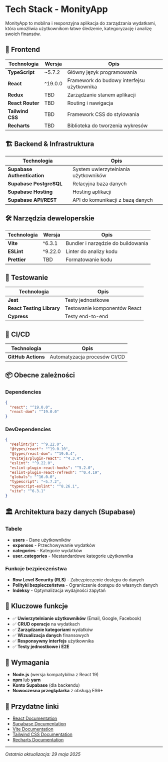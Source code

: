 # Tech Stack - MonityApp

MonityApp to mobilna i responzyjna aplikacja do zarządzania wydatkami, która umożliwia użytkownikom łatwe śledzenie, kategoryzację i analizę swoich finansów.

## 🎨 Frontend

| Technologia | Wersja | Opis |
|-------------|--------|------|
| **TypeScript** | ~5.7.2 | Główny język programowania |
| **React** | ^19.0.0 | Framework do budowy interfejsu użytkownika |
| **Redux** | TBD | Zarządzanie stanem aplikacji |
| **React Router** | TBD | Routing i nawigacja |
| **Tailwind CSS** | TBD | Framework CSS do stylowania |
| **Recharts** | TBD | Biblioteka do tworzenia wykresów |

## 🏗️ Backend & Infrastruktura

| Technologia | Opis |
|-------------|------|
| **Supabase Authentication** | System uwierzytelniania użytkowników |
| **Supabase PostgreSQL** | Relacyjna baza danych |
| **Supabase Hosting** | Hosting aplikacji |
| **Supabase API/REST** | API do komunikacji z bazą danych |

## 🛠️ Narzędzia deweloperskie

| Technologia | Wersja | Opis |
|-------------|--------|------|
| **Vite** | ^6.3.1 | Bundler i narzędzie do buildowania |
| **ESLint** | ^9.22.0 | Linter do analizy kodu |
| **Prettier** | TBD | Formatowanie kodu |

## 🧪 Testowanie

| Technologia | Opis |
|-------------|------|
| **Jest** | Testy jednostkowe |
| **React Testing Library** | Testowanie komponentów React |
| **Cypress** | Testy end-to-end |

## 🚀 CI/CD

| Technologia | Opis |
|-------------|------|
| **GitHub Actions** | Automatyzacja procesów CI/CD |

## 📦 Obecne zależności

### Dependencies
```json
{
  "react": "^19.0.0",
  "react-dom": "^19.0.0"
}
```

### DevDependencies
```json
{
  "@eslint/js": "^9.22.0",
  "@types/react": "^19.0.10",
  "@types/react-dom": "^19.0.4",
  "@vitejs/plugin-react": "^4.3.4",
  "eslint": "^9.22.0",
  "eslint-plugin-react-hooks": "^5.2.0",
  "eslint-plugin-react-refresh": "^0.4.19",
  "globals": "^16.0.0",
  "typescript": "~5.7.2",
  "typescript-eslint": "^8.26.1",
  "vite": "^6.3.1"
}
```

## 🏛️ Architektura bazy danych (Supabase)

### Tabele
- **users** - Dane użytkowników
- **expenses** - Przechowywanie wydatków
- **categories** - Kategorie wydatków
- **user_categories** - Niestandardowe kategorie użytkownika

### Funkcje bezpieczeństwa
- **Row Level Security (RLS)** - Zabezpieczenie dostępu do danych
- **Polityki bezpieczeństwa** - Ograniczenie dostępu do własnych danych
- **Indeksy** - Optymalizacja wydajności zapytań

## 🎯 Kluczowe funkcje

- ✅ **Uwierzytelnianie użytkowników** (Email, Google, Facebook)
- ✅ **CRUD operacje** na wydatkach
- ✅ **Zarządzanie kategoriami** wydatków
- ✅ **Wizualizacja danych** finansowych
- ✅ **Responsywny interfejs** użytkownika
- ✅ **Testy jednostkowe i E2E**

## 📱 Wymagania

- **Node.js** (wersja kompatybilna z React 19)
- **npm** lub **yarn**
- **Konto Supabase** (dla backendu)
- **Nowoczesna przeglądarka** z obsługą ES6+

## 🔗 Przydatne linki

- [React Documentation](https://react.dev/)
- [Supabase Documentation](https://supabase.com/docs)
- [Vite Documentation](https://vitejs.dev/)
- [Tailwind CSS Documentation](https://tailwindcss.com/docs)
- [Recharts Documentation](https://recharts.org/)

---

*Ostatnia aktualizacja: 29 maja 2025*